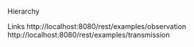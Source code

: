 

Hierarchy


Links
http://localhost:8080/rest/examples/observation
http://localhost:8080/rest/examples/transmission